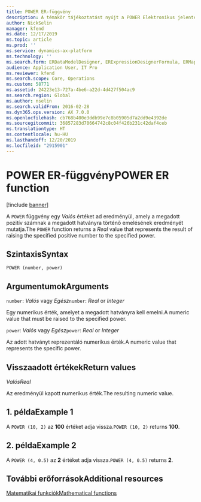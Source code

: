 ```yaml
---
title: POWER ER-függvény
description: A témakör tájékoztatást nyújt a POWER Elektronikus jelentéskészítés (ER) függvény használatának módjáról.
author: NickSelin
manager: kfend
ms.date: 12/17/2019
ms.topic: article
ms.prod: ''
ms.service: dynamics-ax-platform
ms.technology: ''
ms.search.form: ERDataModelDesigner, ERExpressionDesignerFormula, ERMappedFormatDesigner, ERModelMappingDesigner
audience: Application User, IT Pro
ms.reviewer: kfend
ms.search.scope: Core, Operations
ms.custom: 58771
ms.assetid: 24223e13-727a-4be6-a22d-4d427f504ac9
ms.search.region: Global
ms.author: nselin
ms.search.validFrom: 2016-02-28
ms.dyn365.ops.version: AX 7.0.0
ms.openlocfilehash: cb768b400e3ddb99e7c8b05905d7a2dd9e4392de
ms.sourcegitcommit: 36857283d70664742c8c04f426b231c42daf4ceb
ms.translationtype: HT
ms.contentlocale: hu-HU
ms.lasthandoff: 12/20/2019
ms.locfileid: "2915901"
---
```

# <span data-ttu-id="03d99-103"><a name="POWER">POWER ER-függvény</a></span><span class="sxs-lookup"><span data-stu-id="03d99-103"><a name="POWER">POWER ER function</a></span></span>

[!include [banner](../includes/banner.md)]

<span data-ttu-id="03d99-104">A `POWER` függvény egy *Valós* értéket ad eredményül, amely a megadott pozitív számnak a megadott hatványra történő emelésének eredményét mutatja.</span><span class="sxs-lookup"><span data-stu-id="03d99-104">The `POWER` function returns a *Real* value that represents the result of raising the specified positive number to the specified power.</span></span>

## <a name="syntax"></a><span data-ttu-id="03d99-105">Szintaxis</span><span class="sxs-lookup"><span data-stu-id="03d99-105">Syntax</span></span>

```
POWER (number, power)
```

## <a name="arguments"></a><span data-ttu-id="03d99-106">Argumentumok</span><span class="sxs-lookup"><span data-stu-id="03d99-106">Arguments</span></span>

<span data-ttu-id="03d99-107">`number`: *Valós* vagy *Egész*</span><span class="sxs-lookup"><span data-stu-id="03d99-107">`number`: *Real* or *Integer*</span></span>

<span data-ttu-id="03d99-108">Egy numerikus érték, amelyet a megadott hatványra kell emelni.</span><span class="sxs-lookup"><span data-stu-id="03d99-108">A numeric value that must be raised to the specified power.</span></span>

<span data-ttu-id="03d99-109">`power`: *Valós* vagy *Egész*</span><span class="sxs-lookup"><span data-stu-id="03d99-109">`power`: *Real* or *Integer*</span></span>

<span data-ttu-id="03d99-110">Az adott hatványt reprezentáló numerikus érték.</span><span class="sxs-lookup"><span data-stu-id="03d99-110">A numeric value that represents the specific power.</span></span>

## <a name="return-values"></a><span data-ttu-id="03d99-111">Visszaadott értékek</span><span class="sxs-lookup"><span data-stu-id="03d99-111">Return values</span></span>

<span data-ttu-id="03d99-112">*Valós*</span><span class="sxs-lookup"><span data-stu-id="03d99-112">*Real*</span></span>

<span data-ttu-id="03d99-113">Az eredményül kapott numerikus érték.</span><span class="sxs-lookup"><span data-stu-id="03d99-113">The resulting numeric value.</span></span>

## <a name="example-1"></a><span data-ttu-id="03d99-114">1. példa</span><span class="sxs-lookup"><span data-stu-id="03d99-114">Example 1</span></span>

<span data-ttu-id="03d99-115">A `POWER (10, 2)` az **100** értéket adja vissza.</span><span class="sxs-lookup"><span data-stu-id="03d99-115">`POWER (10, 2)` returns **100**.</span></span>

## <a name="example-2"></a><span data-ttu-id="03d99-116">2. példa</span><span class="sxs-lookup"><span data-stu-id="03d99-116">Example 2</span></span>

<span data-ttu-id="03d99-117">A `POWER (4, 0.5)` az **2** értéket adja vissza.</span><span class="sxs-lookup"><span data-stu-id="03d99-117">`POWER (4, 0.5)` returns **2**.</span></span>

## <a name="additional-resources"></a><span data-ttu-id="03d99-118">További erőforrások</span><span class="sxs-lookup"><span data-stu-id="03d99-118">Additional resources</span></span>

[<span data-ttu-id="03d99-119">Matematikai funkciók</span><span class="sxs-lookup"><span data-stu-id="03d99-119">Mathematical functions</span></span>](er-functions-category-mathematical.md)
